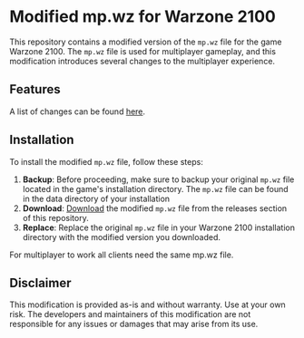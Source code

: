 # Modified mp.wz for Warzone 2100

This repository contains a modified version of the `mp.wz` file for the game Warzone 2100. The `mp.wz` file is used for multiplayer gameplay, and this modification introduces several changes to the multiplayer experience.

## Features
A list of changes can be found [here](Changes.md).

## Installation

To install the modified `mp.wz` file, follow these steps:

1. **Backup**: Before proceeding, make sure to backup your original `mp.wz` file located in the game's installation directory. The `mp.wz` file can be found in the data directory of your installation
2. **Download**: [Download](https://github.com/1Dmarc1/ModifiedMpFile/releases/download/0.1/mp.wz) the modified `mp.wz` file from the releases section of this repository.
3. **Replace**: Replace the original `mp.wz` file in your Warzone 2100 installation directory with the modified version you downloaded. 

For multiplayer to work all clients need the same mp.wz file.

## Disclaimer

This modification is provided as-is and without warranty. Use at your own risk. The developers and maintainers of this modification are not responsible for any issues or damages that may arise from its use.

